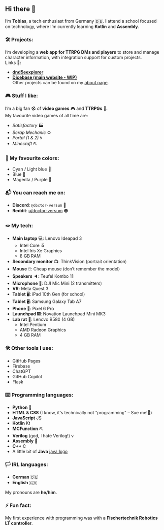 ## Hi there 👋

I’m **Tobias**, a tech enthusiast from Germany 🇩🇪. I attend a school focused on technology, where I’m currently learning **Kotlin** and **Assembly**.

### 🛠️ Projects:
I’m developing a **web app for TTRPG DMs and players** to store and manage character information, with integration support for custom projects.  
Links 🔗:
- [**dnd5eexplorer**](https://doctor-versum.github.io/dnd5eexplorer)
- [**Dicebase (main website - WIP)**](https://dicebase.web.app)  
Other projects can be found on my [about page](https://doctor-versum.github.io).

### 🎮 Stuff I like:
I’m a big fan 𖣘 of **video games** 🎮 and **TTRPGs** 🧝.  
My favourite video games of all time are:
- *Satisfactory* 🏭
- *Scrap Mechanic* ⚙️
- *Portal (1 & 2)* 🌀
- *Minecraft* ⛏️

### 🎨 My favourite colors:
- Cyan / Light blue 🩵
- Blue 💙
- Magenta / Purple 💜

### 📬 You can reach me on:
- **Discord**: `@doctor-versum` 🔵
- **Reddit**: [u/doctor-versum](https://reddit.com/u/doctor-versum) 🟠

### 🪢 My tech:
- **Main laptop** 💻: Lenovo Ideapad 3
  - Intel Core i5
  - Intel Iris Xe Graphics
  - 8 GB RAM
- **Secondary monitor** 📺: ThinkVision (portrait orientation)
- **Mouse** 🖱️: Cheap mouse (don’t remember the model)
- **Speakers** 🔈: Teufel Kombo 11
- **Microphone** 🎤: DJI Mic Mini (2 transmitters)
- **VR**: Meta Quest 3
- **Tablet** 🖥️: iPad 10th Gen (for school)
- **Tablet** 🖥️: Samsung Galaxy Tab A7
- **Phone** 📱: Pixel 6 Pro
- **Launchpad** 🎆: Novation Launchpad Mini MK3
- **Lab rat** 🧪: Lenovo B580 (4 GB)
  - Intel Pentium
  - AMD Radeon Graphics
  - 4 GB RAM

### 🛠️ Other tools I use:
- GitHub Pages
- Firebase
- ChatGPT
- GitHub Copilot
- Flask

### ⌨️ Programming languages:
- **Python** 🐍
- **HTML & CSS** (I know, it's technically not "programming" – Sue me!📖)
- **JavaScript** JS
- **Kotlin** Kt
- **MCFunction** ⛏️
- **Verilog** (god, I hate Verilog!) v
- **Assembly** 💽
- **C++** C
- A little bit of **Java** [java logo](https://upload.wikimedia.org/wikipedia/it/2/2e/Java_Logo.svg)

### 🏳️ IRL languages:
- **German** 🇩🇪
- **English** 🇬🇧

My pronouns are **he/him**.

### ⚡ Fun fact:
My first experience with programming was with a **Fischertechnik Robotics LT controller**.